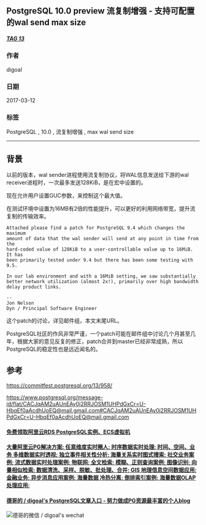 ## PostgreSQL 10.0 preview 流复制增强 - 支持可配置的wal send max size  
##### [TAG 13](../class/13.md)
                                      
### 作者                                                                                   
digoal                                 
                                        
### 日期                                   
2017-03-12                                  
                                    
### 标签                                 
PostgreSQL , 10.0 , 流复制增强 , max wal send size  
                                      
----                                
                                         
## 背景               
以前的版本，wal sender进程使用流复制协议，将WAL信息发送给下游的wal receiver进程时，一次最多发送128KiB，是在宏中设置的。  
  
现在允许用户设置GUC参数，来控制这个最大值。  
  
在测试环境中设置为16MB有2倍的性能提升，可以更好的利用网络带宽，提升流复制的传输效率。  
      
```      
Attached please find a patch for PostgreSQL 9.4 which changes the maximum  
amount of data that the wal sender will send at any point in time from the  
hard-coded value of 128KiB to a user-controllable value up to 16MiB. It has  
been primarily tested under 9.4 but there has been some testing with 9.5.  
  
In our lab environment and with a 16MiB setting, we saw substantially  
better network utilization (almost 2x!), primarily over high bandwidth  
delay product links.  
  
--   
Jon Nelson  
Dyn / Principal Software Engineer  
```        
  
这个patch的讨论，详见邮件组，本文末尾URL。  
  
PostgreSQL社区的作风非常严谨，一个patch可能在邮件组中讨论几个月甚至几年，根据大家的意见反复的修正，patch合并到master已经非常成熟，所以PostgreSQL的稳定性也是远近闻名的。  
        
## 参考        
https://commitfest.postgresql.org/13/958/  
  
https://www.postgresql.org/message-id/flat/CACJqAM2uAUnEAy0j2RRJOSM1UHPdGxCr=U-HbqEf0aAcdhUoEQ@mail.gmail.com#CACJqAM2uAUnEAy0j2RRJOSM1UHPdGxCr=U-HbqEf0aAcdhUoEQ@mail.gmail.com  
  
  
  
  
  
  
  
  
  
  
  
  
  
  
  
  
  
  
  
  
  
  
  
  
  
  
  
  
  
  
  
  
  
  
  
  
  
#### [免费领取阿里云RDS PostgreSQL实例、ECS虚拟机](https://www.aliyun.com/database/postgresqlactivity "57258f76c37864c6e6d23383d05714ea")
  
  
#### [大量阿里云PG解决方案: 任意维度实时圈人; 时序数据实时处理; 时间、空间、业务 多维数据实时透视; 独立事件相关性分析; 海量关系实时图式搜索; 社交业务案例; 流式数据实时处理案例; 物联网; 全文检索; 模糊、正则查询案例; 图像识别; 向量相似检索; 数据清洗、采样、脱敏、批处理、合并; GIS 地理信息空间数据应用; 金融业务; 异步消息应用案例; 海量数据 冷热分离; 倒排索引案例; 海量数据OLAP处理应用;](https://yq.aliyun.com/topic/118 "40cff096e9ed7122c512b35d8561d9c8")
  
  
#### [德哥的 / digoal's PostgreSQL文章入口 - 努力做成PG资源最丰富的个人blog](https://github.com/digoal/blog/blob/master/README.md "22709685feb7cab07d30f30387f0a9ae")
  
  
![德哥的微信 / digoal's wechat](../pic/digoal_weixin.jpg "f7ad92eeba24523fd47a6e1a0e691b59")
  
